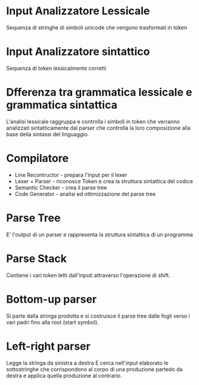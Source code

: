 # Input Analizzatore Lessicale
Sequenza di stringhe di simboli unicode che vengono trasformati in token

# Input Analizzatore sintattico
Sequenza di token lessicalmente corretti

# Dfferenza tra grammatica lessicale e grammatica sintattica
L'analisi lessicale raggruppa e controlla i simboli in token che verranno analizzati sintatticamente dal parser che controlla la loro composizione alla base della sintassi del linguaggio.

# Compilatore
* Line Recontructor - prepara l'input per il lexer
* Lexer + Parser - riconosce Token e crea la struttura sintattica del codice
* Semantic Checker - crea il parse tree
* Code Generator - analisi ed ottimizzazione del parse tree

# Parse Tree
E' l'output di un parser e rappresenta la struttura sintattica di un programma

# Parse Stack
Contiene i vari token letti dall'inputi attraverso l'operazione di shift.

# Bottom-up parser
Si parte dalla stringa prodotta e si costruisce il parse tree dalle fogli verso i vari padri fino alla root (start symbol).

# Left-right parser
Legge la stringa da sinistra a destra
E cerca nell'input elaborato le sottostringhe che corrispondono al corpo di una produzione partedo da destra e applica quella produzione al contrario. 



